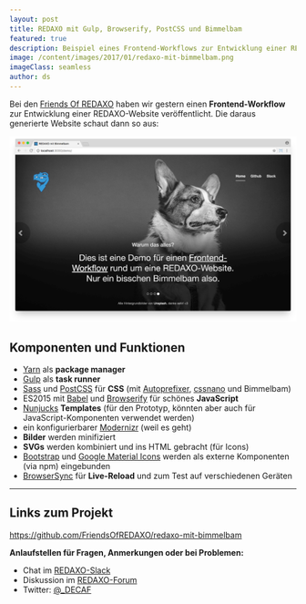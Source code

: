```yaml
---
layout: post
title: REDAXO mit Gulp, Browserify, PostCSS und Bimmelbam
featured: true
description: Beispiel eines Frontend-Workflows zur Entwicklung einer REDAXO-Website.
image: /content/images/2017/01/redaxo-mit-bimmelbam.png
imageClass: seamless
author: ds
---
```


Bei den [Friends Of REDAXO](https://github.com/FriendsOfREDAXO/Info) haben wir gestern einen __Frontend-Workflow__ zur Entwicklung einer REDAXO-Website veröffentlicht. Die daraus generierte Website schaut dann so aus:

<a href="https://github.com/FriendsOfREDAXO/redaxo-mit-bimmelbam"><img class="seamless" src="/content/images/2017/01/redaxo-mit-bimmelbam.png" alt="Screenshot"></a>

## Komponenten und Funktionen

* [Yarn](https://yarnpkg.com) als __package manager__
* [Gulp](http://gulpjs.com) als __task runner__
* [Sass](http://sass-lang.com) und [PostCSS](http://postcss.org) für __CSS__ (mit [Autoprefixer](http://autoprefixer.github.io), [cssnano](http://cssnano.co) und Bimmelbam)
* ES2015 mit [Babel](http://babeljs.io) und [Browserify](http://browserify.org) für schönes __JavaScript__
* [Nunjucks](https://mozilla.github.io/nunjucks/) __Templates__ (für den Prototyp, könnten aber auch für JavaScript-Komponenten verwendet werden)
* ein konfigurierbarer [Modernizr](https://modernizr.com) (weil es geht)
* __Bilder__ werden minifiziert
* __SVGs__ werden kombiniert und ins HTML gebracht (für Icons)
* [Bootstrap](http://getbootstrap.com) und [Google Material Icons](https://material.io/icons/) werden als externe Komponenten (via npm) eingebunden
* [BrowserSync](https://www.browsersync.io) für __Live-Reload__ und zum Test auf verschiedenen Geräten

---

## Links zum Projekt

https://github.com/FriendsOfREDAXO/redaxo-mit-bimmelbam

__Anlaufstellen für Fragen, Anmerkungen oder bei Problemen:__

* Chat im [REDAXO-Slack](http://www.redaxo.org/slack/)
* Diskussion im [REDAXO-Forum](http://www.redaxo.org/de/forum/allgemeines-f39/frontend-workflow-fur-redaxo-mit-gulp-browserify-postcss-t21541.html)
* Twitter: [@_DECAF](https://twitter.com/_DECAF)
